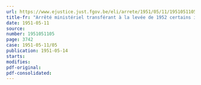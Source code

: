```yaml
---
url: https://www.ejustice.just.fgov.be/eli/arrete/1951/05/11/1951051105/justel
title-fr: "Arrêté ministériel transférant à la levée de 1952 certains inscrits de la levée de 1953."
date: 1951-05-11
source:
number: 1951051105
page: 3742
case: 1951-05-11/05
publication: 1951-05-14
starts:
modifies:
pdf-original:
pdf-consolidated:
---
```


